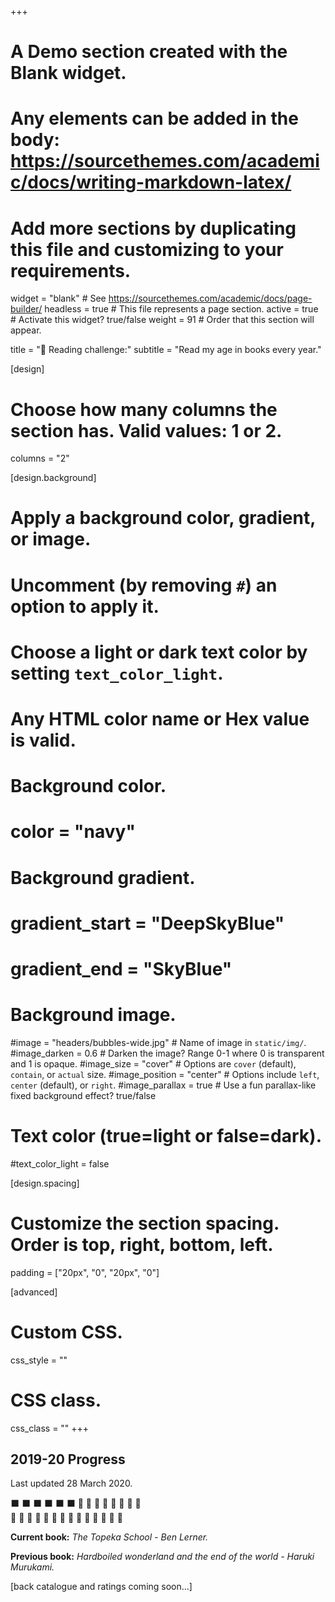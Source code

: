 +++
# A Demo section created with the Blank widget.
# Any elements can be added in the body: https://sourcethemes.com/academic/docs/writing-markdown-latex/
# Add more sections by duplicating this file and customizing to your requirements.

widget = "blank"  # See https://sourcethemes.com/academic/docs/page-builder/
headless = true  # This file represents a page section.
active = true  # Activate this widget? true/false
weight = 91  # Order that this section will appear.

title = ":book: Reading challenge:"
subtitle = "Read my age in books every year."

[design]
  # Choose how many columns the section has. Valid values: 1 or 2.
  columns = "2"

[design.background]
  # Apply a background color, gradient, or image.
  #   Uncomment (by removing `#`) an option to apply it.
  #   Choose a light or dark text color by setting `text_color_light`.
  #   Any HTML color name or Hex value is valid.

  # Background color.
  # color = "navy"
  
  # Background gradient.
  # gradient_start = "DeepSkyBlue"
  # gradient_end = "SkyBlue"
  
  # Background image.
  #image = "headers/bubbles-wide.jpg"  # Name of image in `static/img/`.
  #image_darken = 0.6  # Darken the image? Range 0-1 where 0 is transparent and 1 is opaque.
  #image_size = "cover"  #  Options are `cover` (default), `contain`, or `actual` size.
  #image_position = "center"  # Options include `left`, `center` (default), or `right`.
  #image_parallax = true  # Use a fun parallax-like fixed background effect? true/false

  # Text color (true=light or false=dark).
  #text_color_light = false

[design.spacing]
  # Customize the section spacing. Order is top, right, bottom, left.
  padding = ["20px", "0", "20px", "0"]

[advanced]
 # Custom CSS. 
 css_style = ""
 
 # CSS class.
 css_class = ""
+++


## 2019-20 Progress 

Last updated 28 March 2020. 


:black_large_square: :black_large_square: :black_large_square: :black_large_square: :black_large_square: :black_large_square: :black_square_button: :black_square_button: :black_square_button: :black_square_button: :black_square_button: :black_square_button: :black_square_button: :black_square_button:  
  :black_square_button: :black_square_button: :black_square_button: :black_square_button: :black_square_button: :black_square_button: :black_square_button: :black_square_button: :black_square_button: :black_square_button: :black_square_button: :black_square_button: :black_square_button: :black_square_button:  

__Current book:__  _The Topeka School - Ben Lerner._  
  
__Previous book:__  _Hardboiled wonderland and the end of the world - Haruki Murukami._

<!-- __Previous book:__ _The Amulet of Samarkand - Jonathan Stroud._ -->
[back catalogue and ratings coming soon...]
<!--[*See back catalogue and comments*](reading-challenge)  -->
 
 
